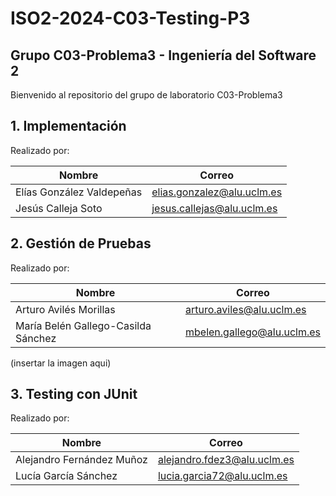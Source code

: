 # ISO2-2024-C03-Testing-P3


## **Grupo C03-Problema3 - Ingeniería del Software 2**  
Bienvenido al repositorio del grupo de laboratorio C03-Problema3  

## **1. Implementación**
Realizado por:

| Nombre                       | Correo                       |
|------------------------------|------------------------------|
| Elías González Valdepeñas    | elias.gonzalez@alu.uclm.es   |
| Jesús Calleja Soto	         | jesus.callejas@alu.uclm.es  |

## **2. Gestión de Pruebas**
Realizado por:

| Nombre                       | Correo                       |
|------------------------------|------------------------------|
| Arturo Avilés Morillas       | arturo.aviles@alu.uclm.es    |
| María Belén Gallego-Casilda Sánchez	         | mbelen.gallego@alu.uclm.es   |

(insertar la imagen aqui)

## **3. Testing con JUnit**
Realizado por:

| Nombre                       | Correo                       |
|------------------------------|------------------------------|
| Alejandro Fernández Muñoz    | alejandro.fdez3@alu.uclm.es   |
| Lucía García Sánchez	         | lucia.garcia72@alu.uclm.es  |


